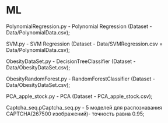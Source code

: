 # ML
PolynomialRegression.py - Polynomial Regression (Dataset - Data/PolynomialData.csv);

SVM.py - SVM Regression (Dataset - Data/SVMRegression.csv = Data/PolynomialData.csv);

ObesityDataSet.py - DecisionTreeClassifier (Dataset - Data/ObesityDataSet.csv);

ObesityRandomForest.py - RandomForestClassifier (Dataset - Data/ObesityDataSet.csv);

PCA_apple_stock.py - PCA (Dataset - PCA_apple_stock.csv);

Captcha_seq.pCaptcha_seq.py - 5 моделей для распознавания  CAPTCHA(267500 изображений)- точность равна 0.95;
